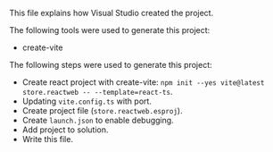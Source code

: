 This file explains how Visual Studio created the project.

The following tools were used to generate this project:
- create-vite

The following steps were used to generate this project:
- Create react project with create-vite: `npm init --yes vite@latest store.reactweb -- --template=react-ts`.
- Updating `vite.config.ts` with port.
- Create project file (`store.reactweb.esproj`).
- Create `launch.json` to enable debugging.
- Add project to solution.
- Write this file.
